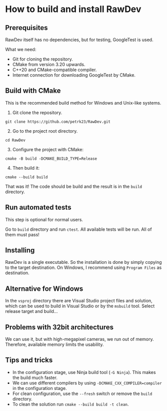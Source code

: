 How to build and install RawDev
===============================

Prerequisites
-------------
RawDev itself has no dependencies, but for testing,
GoogleTest is used.

What we need:
* Git for cloning the repository.
* CMake from version 3.20 upwards.
* C++20 and CMake-compatible compiler.
* Internet connection for downloading GoogleTest by CMake.

Build with CMake
----------------
This is the recommended build method for Windows
and Unix-like systems.

1) Git clone the repository.
```
git clone https://github.com/petrk23/RawDev.git
```
2) Go to the project root directory.
```
cd RawDev
```
3) Configure the project with CMake:
```
cmake -B build -DCMAKE_BUILD_TYPE=Release
```
4) Then build it:
```
cmake --build build
```
That was it! The code should be build and the result
is in the `build` directory.

Run automated tests
-------------------
This step is optional for normal users.

Go to `build` directory and run `ctest`. All available tests
will be run. All of them must pass!

Installing
----------
RawDev is a single executable. So the installation is done by
simply copying to the target destination. On Windows, I recommend
using `Program Files` as destination.

Alternative for Windows
-----------------------
In the `vsproj` directory there are Visual Studio project files
and solution, which can be used to build in Visual Studio or by
the `msbuild` tool. Select release target and build...

Problems with 32bit architectures
---------------------------------
We can use it, but with high-megapixel cameras, we run out of memory.
Therefore, available memory limits the usability.

Tips and tricks
---------------
* In the configuration stage, use Ninja build tool (`-G Ninja`).
  This makes the build much faster.
* We can use different compilers by using
  `-DCMAKE_CXX_COMPILER=compiler` in the configuration stage.
* For clean configuration, use the `--fresh` switch or remove
  the `build` directory.
* To clean the solution run `cmake --build build -t clean`.
